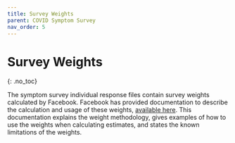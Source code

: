 ```yaml
---
title: Survey Weights
parent: COVID Symptom Survey
nav_order: 5
---
```


# Survey Weights
{: .no_toc}

The symptom survey individual response files contain survey weights calculated
by Facebook. Facebook has provided documentation to describe the calculation and
usage of these weights, [available here](symptom-survey-weights.pdf). This
documentation explains the weight methodology, gives examples of how to use the
weights when calculating estimates, and states the known limitations of the
weights.
